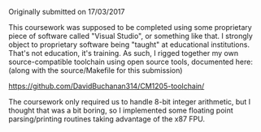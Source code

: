 Originally submitted on 17/03/2017

This coursework was supposed to be completed using some proprietary
piece of software called "Visual Studio", or something like that. I strongly object
to proprietary software being "taught" at educational institutions.
That's not education, it's training. As such, I rigged
together my own source-compatible toolchain using open source tools, documented
here: (along with the source/Makefile for this submission)

https://github.com/DavidBuchanan314/CM1205-toolchain/

The coursework only required us to handle 8-bit integer arithmetic, but I thought
that was a bit boring, so I implemented some floating point parsing/printing routines
taking advantage of the x87 FPU.
